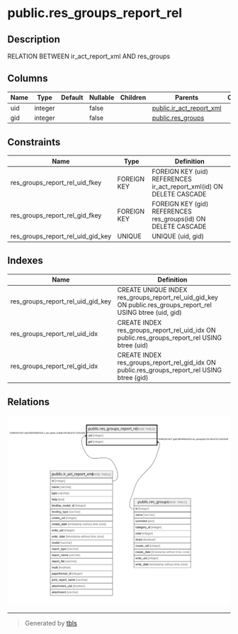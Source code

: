 # public.res_groups_report_rel

## Description

RELATION BETWEEN ir_act_report_xml AND res_groups

## Columns

| Name | Type | Default | Nullable | Children | Parents | Comment |
| ---- | ---- | ------- | -------- | -------- | ------- | ------- |
| uid | integer |  | false |  | [public.ir_act_report_xml](public.ir_act_report_xml.md) |  |
| gid | integer |  | false |  | [public.res_groups](public.res_groups.md) |  |

## Constraints

| Name | Type | Definition |
| ---- | ---- | ---------- |
| res_groups_report_rel_uid_fkey | FOREIGN KEY | FOREIGN KEY (uid) REFERENCES ir_act_report_xml(id) ON DELETE CASCADE |
| res_groups_report_rel_gid_fkey | FOREIGN KEY | FOREIGN KEY (gid) REFERENCES res_groups(id) ON DELETE CASCADE |
| res_groups_report_rel_uid_gid_key | UNIQUE | UNIQUE (uid, gid) |

## Indexes

| Name | Definition |
| ---- | ---------- |
| res_groups_report_rel_uid_gid_key | CREATE UNIQUE INDEX res_groups_report_rel_uid_gid_key ON public.res_groups_report_rel USING btree (uid, gid) |
| res_groups_report_rel_uid_idx | CREATE INDEX res_groups_report_rel_uid_idx ON public.res_groups_report_rel USING btree (uid) |
| res_groups_report_rel_gid_idx | CREATE INDEX res_groups_report_rel_gid_idx ON public.res_groups_report_rel USING btree (gid) |

## Relations

![er](public.res_groups_report_rel.svg)

---

> Generated by [tbls](https://github.com/k1LoW/tbls)
